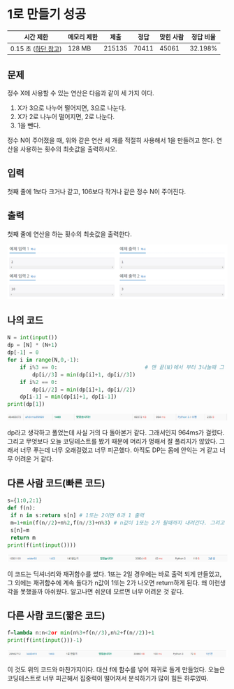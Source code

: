 # 1로 만들기 성공

| 시간 제한                                                   | 메모리 제한 | 제출     | 정답    | 맞힌 사람 | 정답 비율   |
| ------------------------------------------------------- | ------ | ------ | ----- | ----- | ------- |
| 0.15 초 ([하단 참고](https://www.acmicpc.net/problem/1463#)) | 128 MB | 215135 | 70411 | 45061 | 32.198% |

## 문제

정수 X에 사용할 수 있는 연산은 다음과 같이 세 가지 이다.

1. X가 3으로 나누어 떨어지면, 3으로 나눈다.
2. X가 2로 나누어 떨어지면, 2로 나눈다.
3. 1을 뺀다.

정수 N이 주어졌을 때, 위와 같은 연산 세 개를 적절히 사용해서 1을 만들려고 한다. 연산을 사용하는 횟수의 최솟값을 출력하시오.

## 입력

첫째 줄에 1보다 크거나 같고, 106보다 작거나 같은 정수 N이 주어진다.

## 출력

첫째 줄에 연산을 하는 횟수의 최솟값을 출력한다.

![](20220829_백준1463_1로%20만들기assets/2022-08-29-21-12-22-image.png)

## 나의 코드

```python
N = int(input())
dp = [N] * (N+1)
dp[-1] = 0
for i in range(N,0,-1):
    if i%3 == 0:                            # 맨 끝(N)에서 부터 3나눌때 그 값까지 더 적은 과정 저장.
        dp[i//3] = min(dp[i]+1, dp[i//3])
    if i%2 == 0:
        dp[i//2] = min(dp[i]+1, dp[i//2])
    dp[i-1] = min(dp[i]+1, dp[i-1])
print(dp[1])
```

![](20220829_백준1463_1로%20만들기assets/2022-08-29-21-12-44-image.png)

dp라고 생각하고 풀었는데 사실 거의 다 돌아본거 같다. 그래서인지 964ms가 걸렸다. 그리고 무엇보다 오늘 코딩테스트를 봤기 때문에 머리가 멍해서 잘 풀리지가 않았다. 그래서 너무 푸는데 너무 오래걸렸고 너무 피곤했다. 아직도 DP는 몸에 안익는 거 같고 너무 어려운 거 같다.

## 다른 사람 코드(빠른 코드)

```python
s={1:0,2:1}
def f(n):
 if n in s:return s[n] # 1또는 2이면 0과 1 출력
 m=1+min(f(n//2)+n%2,f(n//3)+n%3) # n값이 1또는 2가 될때까지 내려간다. 그리고 2또는 3으로 계속 나누게 나머지 값 만큼 더해진다.
 s[n]=m
 return m
print(f(int(input())))
```

![](20220829_백준1463_1로%20만들기assets/2022-08-29-21-14-26-image.png)

이 코드는 딕셔너리와 재귀함수를 썼다. 1또는 2일 경우에는 바로 출력 되게 만들었고, 그 외에는 재귀함수에 계속 돌다가 n값이 1또는 2가 나오면 return하게 된다. 왜 이런생각을 못했을까 아쉬웠다. 알고나면 쉬운데 모르면 너무 어려운 것 같다.

## 다른 사람 코드(짧은 코드)

```python
f=lambda n:n<2or min(n%3+f(n//3),n%2+f(n//2))+1
print(f(int(input()))-1)
```

![](20220829_백준1463_1로%20만들기assets/2022-08-29-21-15-07-image.png)

이 것도 위의 코드와 마찬가지이다. 대신 f에 함수를 넣어 재귀로 돌게 만들었다. 오늘은 코딩테스트로 너무 피곤해서 집중력이 떨어져서 분석하기가 많이 힘든 하루였따.
